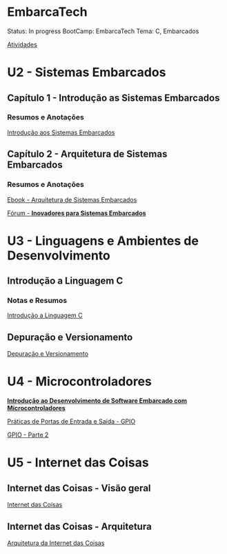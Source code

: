 # EmbarcaTech

Status: In progress
BootCamp: EmbarcaTech
Tema: C, Embarcados

[Atividades](https://www.notion.so/Atividades-14b69028574880fb9d3dd00cdf9260a1?pvs=21)

# U2 - Sistemas Embarcados

## Capítulo 1 - Introdução as Sistemas Embarcados

### Resumos e Anotações

[Introdução aos Sistemas Embarcados](https://www.notion.so/Introdu-o-aos-Sistemas-Embarcados-14d690285748806f86f1e75b9dbaa141?pvs=21)

## Capítulo 2 - Arquitetura de Sistemas Embarcados

### Resumos e Anotações

[Ebook - Arquitetura de Sistemas Embarcados](https://www.notion.so/Ebook-Arquitetura-de-Sistemas-Embarcados-150690285748801e8f8ddc306d891bd8?pvs=21)

[Fórum - **Inovadores para Sistemas Embarcados**](https://www.notion.so/F-rum-Inovadores-para-Sistemas-Embarcados-150690285748800b8986cf09d98b24b1?pvs=21)

# U3 - Linguagens e Ambientes de Desenvolvimento

## Introdução a Linguagem C

### Notas e Resumos

[Introdução a Linguagem C ](https://www.notion.so/Introdu-o-a-Linguagem-C-15769028574880469e39c3aec84972a0?pvs=21)

## Depuração e Versionamento

[Depuração e Versionamento](https://www.notion.so/Depura-o-e-Versionamento-15a69028574880069786cb8d50df2511?pvs=21)

# U4 - Microcontroladores

[**Introdução ao Desenvolvimento de Software Embarcado com Microcontroladores**](https://www.notion.so/Introdu-o-ao-Desenvolvimento-de-Software-Embarcado-com-Microcontroladores-1756902857488002bb92f25c9aa2f4e9?pvs=21)

[Práticas de Portas de Entrada e Saída - GPIO](https://www.notion.so/Pr-ticas-de-Portas-de-Entrada-e-Sa-da-GPIO-17569028574880369faaddc0cf598aae?pvs=21)

[GPIO - Parte 2](https://www.notion.so/GPIO-Parte-2-184690285748803e8ef0f5c0fe0eb863?pvs=21)

# U5 - Internet das Coisas

## Internet das Coisas - Visão geral

[Internet das Coisas](https://www.notion.so/Internet-das-Coisas-169690285748809f96c4f93bf43c519b?pvs=21)

## Internet das Coisas - Arquitetura

[Arquitetura da Internet das Coisas](https://www.notion.so/Arquitetura-da-Internet-das-Coisas-16969028574880d49d34d088bd084d82?pvs=21)